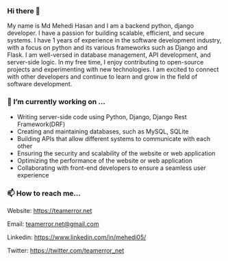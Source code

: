 ### Hi there 👋

My name is Md Mehedi Hasan and I am a backend python, django developer. I have a passion for building scalable, efficient, and secure systems. I have 1 years of experience in the software development industry, with a focus on python and its various frameworks such as Django and Flask. I am well-versed in database management, API development, and server-side logic. In my free time, I enjoy contributing to open-source projects and experimenting with new technologies. I am excited to connect with other developers and continue to learn and grow in the field of software development.

### 🔭 I’m currently working on ...

* Writing server-side code using Python, Django, Django Rest Framework(DRF)
* Creating and maintaining databases, such as MySQL, SQLite
* Building APIs that allow different systems to communicate with each other
* Ensuring the security and scalability of the website or web application
* Optimizing the performance of the website or web application
* Collaborating with front-end developers to ensure a seamless user experience

### 📫 How to reach me...

Website: https://teamerror.net

Email: teamerror.net@gmail.com

Linkedin: https://www.linkedin.com/in/mehedi05/

Twitter: https://twitter.com/teamerror_net

<!--
**teamerror-net/teamerror-net** is a ✨ _special_ ✨ repository because its `README.md` (this file) appears on your GitHub profile.

Here are some ideas to get you started:

- 🔭 I’m currently working on ...
- 🌱 I’m currently learning ...
- 👯 I’m looking to collaborate on ...
- 🤔 I’m looking for help with ...
- 💬 Ask me about ...
- 📫 How to reach me: ...
- 😄 Pronouns: ...
- ⚡ Fun fact: ...
-->

